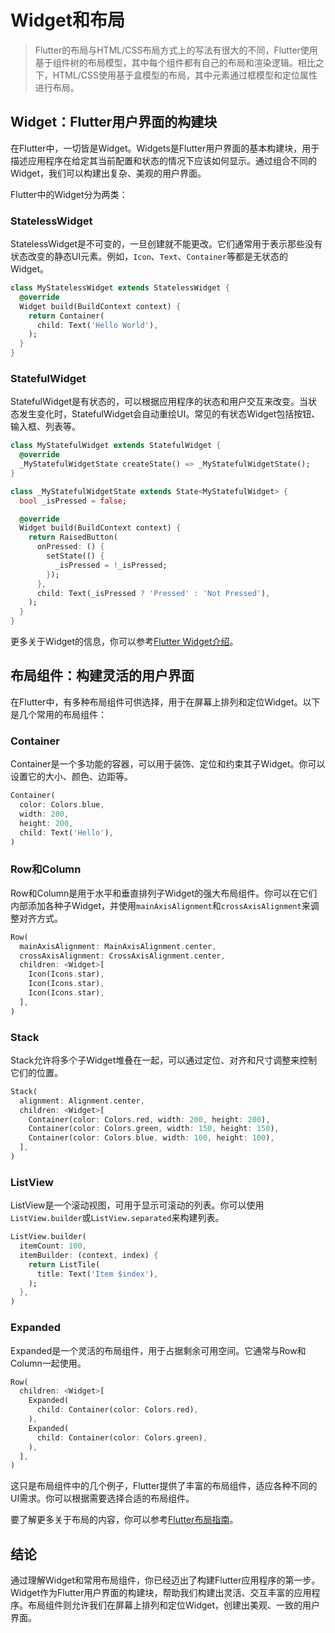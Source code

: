 # Widget和布局

> Flutter的布局与HTML/CSS布局方式上的写法有很大的不同，Flutter使用基于组件树的布局模型，其中每个组件都有自己的布局和渲染逻辑。相比之下，HTML/CSS使用基于盒模型的布局，其中元素通过框模型和定位属性进行布局。

## Widget：Flutter用户界面的构建块

在Flutter中，一切皆是Widget。Widgets是Flutter用户界面的基本构建块，用于描述应用程序在给定其当前配置和状态的情况下应该如何显示。通过组合不同的Widget，我们可以构建出复杂、美观的用户界面。


Flutter中的Widget分为两类：

### **StatelessWidget**

StatelessWidget是不可变的，一旦创建就不能更改。它们通常用于表示那些没有状态改变的静态UI元素。例如，`Icon`、`Text`、`Container`等都是无状态的Widget。

```dart
class MyStatelessWidget extends StatelessWidget {
  @override
  Widget build(BuildContext context) {
    return Container(
      child: Text('Hello World'),
    );
  }
}
```

### **StatefulWidget**

StatefulWidget是有状态的，可以根据应用程序的状态和用户交互来改变。当状态发生变化时，StatefulWidget会自动重绘UI。常见的有状态Widget包括按钮、输入框、列表等。

```dart
class MyStatefulWidget extends StatefulWidget {
  @override
  _MyStatefulWidgetState createState() => _MyStatefulWidgetState();
}

class _MyStatefulWidgetState extends State<MyStatefulWidget> {
  bool _isPressed = false;

  @override
  Widget build(BuildContext context) {
    return RaisedButton(
      onPressed: () {
        setState(() {
          _isPressed = !_isPressed;
        });
      },
      child: Text(_isPressed ? 'Pressed' : 'Not Pressed'),
    );
  }
}
```

更多关于Widget的信息，你可以参考[Flutter Widget介绍](https://flutter.dev/docs/development/ui/widgets)。

## 布局组件：构建灵活的用户界面

在Flutter中，有多种布局组件可供选择，用于在屏幕上排列和定位Widget。以下是几个常用的布局组件：

###  **Container**

Container是一个多功能的容器，可以用于装饰、定位和约束其子Widget。你可以设置它的大小、颜色、边距等。

```dart
Container(
  color: Colors.blue,
  width: 200,
  height: 200,
  child: Text('Hello'),
)
```

### **Row和Column**

Row和Column是用于水平和垂直排列子Widget的强大布局组件。你可以在它们内部添加各种子Widget，并使用`mainAxisAlignment`和`crossAxisAlignment`来调整对齐方式。

```dart
Row(
  mainAxisAlignment: MainAxisAlignment.center,
  crossAxisAlignment: CrossAxisAlignment.center,
  children: <Widget>[
    Icon(Icons.star),
    Icon(Icons.star),
    Icon(Icons.star),
  ],
)
```

###  **Stack**

Stack允许将多个子Widget堆叠在一起，可以通过定位、对齐和尺寸调整来控制它们的位置。

```dart
Stack(
  alignment: Alignment.center,
  children: <Widget>[
    Container(color: Colors.red, width: 200, height: 200),
    Container(color: Colors.green, width: 150, height: 150),
    Container(color: Colors.blue, width: 100, height: 100),
  ],
)
```

###  **ListView**

ListView是一个滚动视图，可用于显示可滚动的列表。你可以使用`ListView.builder`或`ListView.separated`来构建列表。

```dart
ListView.builder(
  itemCount: 100,
  itemBuilder: (context, index) {
    return ListTile(
      title: Text('Item $index'),
    );
  },
)
```

###  **Expanded**

Expanded是一个灵活的布局组件，用于占据剩余可用空间。它通常与Row和Column一起使用。

```dart
Row(
  children: <Widget>[
    Expanded(
      child: Container(color: Colors.red),
    ),
    Expanded(
      child: Container(color: Colors.green),
    ),
  ],
)
```

这只是布局组件中的几个例子，Flutter提供了丰富的布局组件，适应各种不同的UI需求。你可以根据需要选择合适的布局组件。

要了解更多关于布局的内容，你可以参考[Flutter布局指南](https://flutter.dev/docs/development/ui/layout)。

## 结论

通过理解Widget和常用布局组件，你已经迈出了构建Flutter应用程序的第一步。Widget作为Flutter用户界面的构建块，帮助我们构建出灵活、交互丰富的应用程序。布局组件则允许我们在屏幕上排列和定位Widget，创建出美观、一致的用户界面。